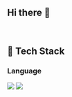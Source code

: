 ## Hi there 👋
<br/>

 ## 🧱 Tech Stack
 ### Language

<img src="https://img.shields.io/badge/c-A8B9CC?style=flat-square&logo=c&logoColor=white"/>
<!--C++-->
<img src="https://img.shields.io/badge/C++-00599C?style=flat-square&logo=C++&logoColor=white"/>

<!--
**inter7247/inter7247** is a ✨ _special_ ✨ repository because its `README.md` (this file) appears on your GitHub profile.

Here are some ideas to get you started:

- 🔭 I’m currently working on ...
- 🌱 I’m currently learning ...
- 👯 I’m looking to collaborate on ...
- 🤔 I’m looking for help with ...
- 💬 Ask me about ...
- 📫 How to reach me: ...
- 😄 Pronouns: ...
- ⚡ Fun fact: ...
-->
